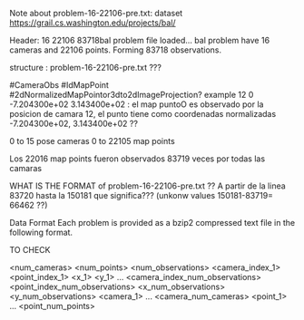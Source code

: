 
Note about  problem-16-22106-pre.txt:
dataset    https://grail.cs.washington.edu/projects/bal/

Header: 16 22106 83718bal problem file loaded...
bal problem have 16 cameras and 22106 points.
Forming 83718 observations.



structure : problem-16-22106-pre.txt  ???

#CameraObs #IdMapPoint #2dNormalizedMapPointor3dto2dImageProjection?
example
12 0     -7.204300e+02 3.143400e+02    :  el map puntoO es observado por la posicion de camara 12, el punto tiene como coordenadas normalizadas   -7.204300e+02, 3.143400e+02  ??


0 to 15 pose cameras
0 to 22105 map points

Los 22016 map points fueron observados 83719 veces por todas las camaras 



WHAT IS THE FORMAT of problem-16-22106-pre.txt   ??
A partir de la linea 83720 hasta la 150181 que significa???  (unkonw values   150181-83719= 66462 ??)


Data Format
Each problem is provided as a bzip2 compressed text file in the following format.

TO CHECK

<num_cameras> <num_points> <num_observations>
<camera_index_1> <point_index_1> <x_1> <y_1>
...
<camera_index_num_observations> <point_index_num_observations> <x_num_observations> <y_num_observations>
<camera_1>
...
<camera_num_cameras>
<point_1>
...
<point_num_points>
